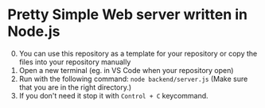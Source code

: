 # Pretty Simple Web server written in Node.js

0. You can use this repository as a template for your repository or copy the files into your repository manually
1. Open a new terminal (eg. in VS Code when your repository open)
2. Run with the following command: `node backend/server.js` (Make sure that you are in the right directory.)
3. If you don't need it stop it with `Control + C` keycommand.